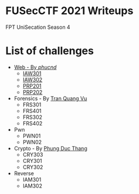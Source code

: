 # FUSecCTF 2021 Writeups

FPT UniSecation Season 4

# List of challenges

- [Web - By *phucnd*](https://github.com/phucdc-noob/FUSec-Write-Ups)
  - [IAW301](https://github.com/phucdc-noob/FUSec-Write-Ups/blob/main/IAW301.md)
  - [IAW302](https://github.com/phucdc-noob/FUSec-Write-Ups/blob/main/IAW302.md)
  - [PRP201](https://github.com/phucdc-noob/FUSec-Write-Ups/blob/main/PRP201.md)
  - [PRP202](https://github.com/phucdc-noob/FUSec-Write-Ups/blob/main/PRP202.md)
- Forensics - By [Tran Quang Vu](https://github.com/n3ddih)
  - FRS301
  - FRS401
  - FRS302
  - FRS402
- Pwn
  - PWN01
  - PWN02
- Crypto - By [Phung Duc Thang](https://github.com/thangpd3160)
  - CRY303
  - CRY301
  - CRY302
- Reverse
  - IAM301
  - IAM302
  
